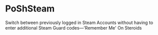 # PoShSteam
Switch between previously logged in Steam Accounts without having to enter additional Steam Guard codes—'Remember Me' On Steroids
